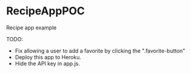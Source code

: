# RecipeAppPOC
Recipe app example

TODO:
- Fix allowing a user to add a favorite by clicking the ".favorite-button"
- Deploy this app to Heroku.
- Hide the API key in app.js.
